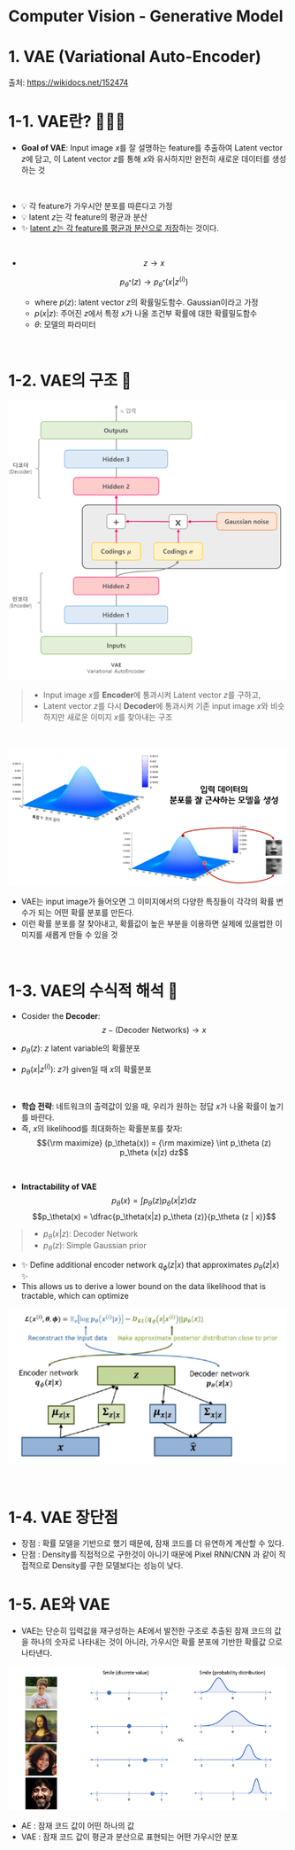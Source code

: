 # **Computer Vision - Generative Model**
# **1. VAE (Variational Auto-Encoder)** 




출처: https://wikidocs.net/152474

# 1-1. VAE란? 💁🏻‍♂️


- **Goal of VAE**: Input image $x$를 잘 설명하는 feature를 추출하여 Latent vector $z$에 담고, 이 Latent vector $z$를 통해 $x$와 유사하지만 완전히 새로운 데이터를 생성하는 것




</Br>

- 💡 각 feature가 가우시안 분포를 따른다고 가정
- 💡 latent $z$는 각 feature의 평균과 분산
- ✨ <U> latent $z$는 각 feature를 평균과 분산으로 저장</U>하는 것이다.

</Br>




- $$z \rightarrow x$$

  $$p_{\theta^*} (z) \rightarrow p_{\theta^*}(x | z^{(i)})$$
  
    - where $p(z)$: latent vector $z$의 확률밀도함수. Gaussian이라고 가정
    - $p(x|z)$: 주어진 $z$에서 특정 $x$가 나올 조건부 확률에 대한 확률밀도함수
    - $\theta$: 모델의 파라미터

</Br>

# 1-2. VAE의 구조 🤖


![img](./img/1-1.png)










> - Input image $x$를 **Encoder**에 통과시켜 Latent vector $z$를 구하고, 
> - Latent vector $z$를 다시 **Decoder**에 통과시켜 기존 input image $x$와 비슷하지만 새로운 이미지 $x$를 찾아내는 구조

</Br>


![img](./img/1-2.png)

- VAE는 input image가 들어오면 그 이미지에서의 다양한 특징들이 각각의 확률 변수가 되는 어떤 확률 분포를 만든다.
- 이런 확률 분포를 잘 찾아내고, 확률값이 높은 부분을 이용하면 실제에 있을법한 이미지를 새롭게 만들 수 있을 것


</Br>


# 1-3. VAE의 수식적 해석 📖


- Cosider the **Decoder**: $$z -(\text{Decoder Networks})\rightarrow x$$


- $p_\theta (z)$: $z$ latent variable의 확률분포
- $p_\theta (x | z^{(i)})$: $z$가 given일 때 $x$의 확률분포



</Br>

- **학습 전략**: 네트워크의 출력값이 있을 때, 우리가 원하는 정답 $x$가 나올 확률이 높기를 바란다.
- 즉, $x$의 likelihood를 최대화하는 확률분포를 찾자:
$${\rm maximize}  (p_\theta(x)) = {\rm maximize} \int p_\theta (z) p_\theta (x|z) dz$$

</Br>


- **Intractability of VAE**
$$p_\theta(x) = \int p_\theta (z) p_\theta (x|z) dz$$
$$p_\theta(x) = \dfrac{p_\theta(x|z) p_\theta (z)}{p_\theta (z | x)}$$

> - $p_\theta(x|z)$: Decoder Network
> - $p_\theta (z)$: Simple Gaussian prior



- ✨ Define additional encoder network $q_\phi (z | x)$ that approximates $p_\theta(z|x)$ ✨
- This allows us to derive a lower bound on the data likelihood that is tractable, which can optimize 

![img](./img/1-3.png)



</Br>

# 1-4. VAE 장단점


- 장점 : 확률 모델을 기반으로 했기 때문에, 잠재 코드를 더 유연하게 계산할 수 있다.
- 단점 : Density를 직접적으로 구한것이 아니기 때문에 Pixel RNN/CNN 과 같이 직접적으로 Density를 구한 모델보다는 성능이 낮다.


# 1-5. AE와 VAE

- VAE는 단순히 입력값을 재구성하는 AE에서 발전한 구조로 추출된 잠재 코드의 값을 하나의 숫자로 나타내는 것이 아니라, 가우시안 확률 분포에 기반한 확률값 으로 나타낸다.


![img](./img/1-5.png)

- AE : 잠재 코드 값이 어떤 하나의 값
- VAE : 잠재 코드 값이 평균과 분산으로 표현되는 어떤 가우시안 분포